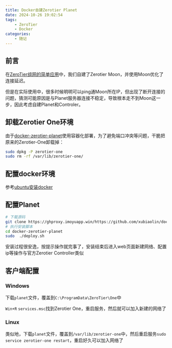 ```yaml
---
title: Docker自建Zerotier Planet
date: 2024-10-26 19:02:54
tags: 
    - ZeroTier
    - Docker
categories: 
    - 随记
---
```


## 前言

在[ZeroTier组网的简单应用](2024-07-01.md)中，我们自建了Zerotier Moon，并使用Moon优化了连接延迟。

但是在实际使用中，很多时候明明可以ping通Moon所在IP，但出现了断开连接的问题，猜测可能原因是与Planet服务器连接不稳定，导致根本走不到Moon这一步，因此考虑自建Planet和Controler。

## 卸载Zerotier One环境

由于[docker-zerotier-planet](https://github.com/xubiaolin/docker-zerotier-planet)使用容器化部署，为了避免端口冲突等问题，干脆把原来的Zerotier-One卸载掉：

```bash
sudo dpkg -P zerotier-one
sudo rm -rf /var/lib/zerotier-one/
```

## 配置docker环境

参考[ubuntu安装docker](../note/docker/2023-06-27.md)

## 配置Planet

```bash
# 下载源码
git clone https://ghproxy.imoyuapp.win/https://github.com/xubiaolin/docker-zerotier-planet.git
# 执行安装脚本
cd docker-zerotier-planet
sudo  ./deploy.sh
```

安装过程很安逸，按提示操作就完事了，安装结束后进入web页面新建网络、配置ip等操作与官方Zerotier Controller类似

## 客户端配置

### Windows

下载`planet`文件，覆盖到`C:\ProgramData\ZeroTier\One`中

`Win+R` `services.msc`找到Zerotier One，重启服务，然后就可以加入新建的网络了

### Linux

类似地，下载`planet`文件，覆盖到`/var/lib/zerotier-one`中，然后重启服务`sudo service zerotier-one restart`，重启好久可以加入网络了